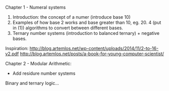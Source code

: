 Chapter 1 - Numeral systems
 1. Introduction: the concept of a numer (introduce base 10)
 2. Examples of how base 2 works and base greater than 10, eg. 20.
 4 (put in (1)) algorithms to convert between different bases.
 3. Ternary number systems (introduction to balanced ternary) + negative bases.

Inspiration:
http://blog.artemlos.net/wp-content/uploads/2014/11/2-to-16-v2.pdf
http://blog.artemlos.net/posts/a-book-for-young-computer-scientist/

Chapter 2 - Modular Arithmetic:
 * Add residure number systems

 
 
 Binary and ternary logic...